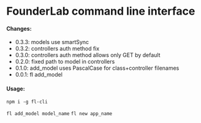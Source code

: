 # FounderLab command line interface

#### Changes: 

- 0.3.3: models use smartSync
- 0.3.2: controllers auth method fix
- 0.3.0: controllers auth method allows only GET by default
- 0.2.0: fixed path to model in controllers
- 0.1.0: add_model uses PascalCase for class+controller filenames
- 0.0.1: fl add_model

#### Usage:

`npm i -g fl-cli`

`fl add_model model_name`
`fl new app_name`
